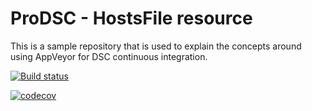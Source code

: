 # ProDSC - HostsFile resource
This is a sample repository that is used to explain the concepts around using AppVeyor for DSC continuous integration.

[![Build status](https://ci.appveyor.com/api/projects/status/8snlacyyow8ate7o/branch/master?svg=true)](https://ci.appveyor.com/project/prodsc/prodsc/branch/master)

[![codecov](https://codecov.io/gh/prodsc/ProDsc/branch/master/graph/badge.svg)](https://codecov.io/gh/prodsc/ProDsc)
